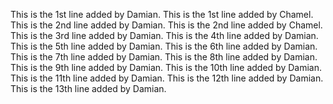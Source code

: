 This is the 1st line added by Damian.
This is the 1st line added by Chamel.
This is the 2nd line added by Damian.
This is the 2nd line added by Chamel.
This is the 3rd line added by Damian.
This is the 4th line added by Damian.
This is the 5th line added by Damian.
This is the 6th line added by Damian.
This is the 7th line added by Damian.
This is the 8th line added by Damian.
This is the 9th line added by Damian.
This is the 10th line added by Damian.
This is the 11th line added by Damian.
This is the 12th line added by Damian.
This is the 13th line added by Damian.
